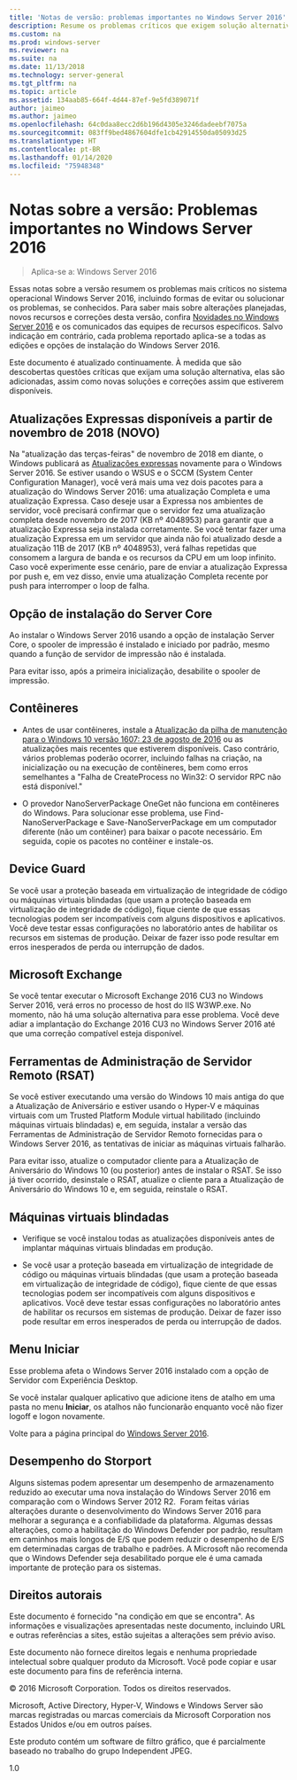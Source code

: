 ```yaml
---
title: 'Notas de versão: problemas importantes no Windows Server 2016'
description: Resume os problemas críticos que exigem solução alternativa para evitar falhas, congelamento, falha de instalação e perda de dados.
ms.custom: na
ms.prod: windows-server
ms.reviewer: na
ms.suite: na
ms.date: 11/13/2018
ms.technology: server-general
ms.tgt_pltfrm: na
ms.topic: article
ms.assetid: 134aab85-664f-4d44-87ef-9e5fd389071f
author: jaimeo
ms.author: jaimeo
ms.openlocfilehash: 64c0daa8ecc2d6b196d4305e3246dadeebf7075a
ms.sourcegitcommit: 083ff9bed4867604dfe1cb42914550da05093d25
ms.translationtype: HT
ms.contentlocale: pt-BR
ms.lasthandoff: 01/14/2020
ms.locfileid: "75948348"
---
```

# <a name="release-notes-important-issues-in-windows-server-2016"></a>Notas sobre a versão: Problemas importantes no Windows Server 2016

>Aplica-se a: Windows Server 2016

Essas notas sobre a versão resumem os problemas mais críticos no sistema operacional Windows Server 2016, incluindo formas de evitar ou solucionar os problemas, se conhecidos. Para saber mais sobre alterações planejadas, novos recursos e correções desta versão, confira [Novidades no Windows Server 2016](whats-new-in-windows-server-2016.md) e os comunicados das equipes de recursos específicos. Salvo indicação em contrário, cada problema reportado aplica-se a todas as edições e opções de instalação do Windows Server 2016.

Este documento é atualizado continuamente. À medida que são descobertas questões críticas que exijam uma solução alternativa, elas são adicionadas, assim como novas soluções e correções assim que estiverem disponíveis.

## <a name="express-updates-available-starting-in-november-2018-new"></a>Atualizações Expressas disponíveis a partir de novembro de 2018 (NOVO)

Na "atualização das terças-feiras" de novembro de 2018 em diante, o Windows publicará as [Atualizações expressas](express-updates.md) novamente para o Windows Server 2016. Se estiver usando o WSUS e o SCCM (System Center Configuration Manager), você verá mais uma vez dois pacotes para a atualização do Windows Server 2016: uma atualização Completa e uma atualização Expressa. Caso deseje usar a Expressa nos ambientes de servidor, você precisará confirmar que o servidor fez uma atualização completa desde novembro de 2017 (KB nº 4048953) para garantir que a atualização Expressa seja instalada corretamente. Se você tentar fazer uma atualização Expressa em um servidor que ainda não foi atualizado desde a atualização 11B de 2017 (KB nº 4048953), verá falhas repetidas que consomem a largura de banda e os recursos da CPU em um loop infinito. Caso você experimente esse cenário, pare de enviar a atualização Expressa por push e, em vez disso, envie uma atualização Completa recente por push para interromper o loop de falha.

## <a name="server-core-installation-option"></a>Opção de instalação do Server Core

[comment]: # (ID: 370; Remetente: amason; estado: aprovado)

Ao instalar o Windows Server 2016 usando a opção de instalação Server Core, o spooler de impressão é instalado e iniciado por padrão, mesmo quando a função de servidor de impressão não é instalada.

Para evitar isso, após a primeira inicialização, desabilite o spooler de impressão.

## <a name="containers"></a>Contêineres

[comment]: # (ID: 371; Remetente: taylorb; estado: aprovado)
- Antes de usar contêineres, instale a [Atualização da pilha de manutenção para o Windows 10 versão 1607: 23 de agosto de 2016](https://support.microsoft.com/kb/3176936) ou as atualizações mais recentes que estiverem disponíveis. Caso contrário, vários problemas poderão ocorrer, incluindo falhas na criação, na inicialização ou na execução de contêineres, bem como erros semelhantes a "Falha de CreateProcess no Win32: O servidor RPC não está disponível."

[comment]: # (ID: 373; Remetente: plang; estado: aprovado)
- O provedor NanoServerPackage OneGet não funciona em contêineres do Windows. Para solucionar esse problema, use Find-NanoServerPackage e Save-NanoServerPackage em um computador diferente (não um contêiner) para baixar o pacote necessário. Em seguida, copie os pacotes no contêiner e instale-os.

## <a name="device-guard"></a>Device Guard

[comment]: # (ID: 369; Remetente: nirb; estado: aprovado)
Se você usar a proteção baseada em virtualização de integridade de código ou máquinas virtuais blindadas (que usam a proteção baseada em virtualização de integridade de código), fique ciente de que essas tecnologias podem ser incompatíveis com alguns dispositivos e aplicativos. Você deve testar essas configurações no laboratório antes de habilitar os recursos em sistemas de produção. Deixar de fazer isso pode resultar em erros inesperados de perda ou interrupção de dados.

## <a name="microsoft-exchange"></a>Microsoft Exchange

[comment]: # (ID: 375; Remetente: wgries; estado: aprovado)
Se você tentar executar o Microsoft Exchange 2016 CU3 no Windows Server 2016, verá erros no processo de host do IIS W3WP.exe. No momento, não há uma solução alternativa para esse problema. Você deve adiar a implantação do Exchange 2016 CU3 no Windows Server 2016 até que uma correção compatível esteja disponível.

## <a name="remote-server-administration-tools-rsat"></a>Ferramentas de Administração de Servidor Remoto (RSAT)

[comment]: # (ID: 374; Remetente: ryanpu; estado: aprovado)
Se você estiver executando uma versão do Windows 10 mais antiga do que a Atualização de Aniversário e estiver usando o Hyper-V e máquinas virtuais com um Trusted Platform Module virtual habilitado (incluindo máquinas virtuais blindadas) e, em seguida, instalar a versão das Ferramentas de Administração de Servidor Remoto fornecidas para o Windows Server 2016, as tentativas de iniciar as máquinas virtuais falharão.

Para evitar isso, atualize o computador cliente para a Atualização de Aniversário do Windows 10 (ou posterior) antes de instalar o RSAT. Se isso já tiver ocorrido, desinstale o RSAT, atualize o cliente para a Atualização de Aniversário do Windows 10 e, em seguida, reinstale o RSAT.

## <a name="shielded-virtual-machines"></a>Máquinas virtuais blindadas

[comment]: # (ID: 369; Remetente: nirb; estado: aprovado)  
- Verifique se você instalou todas as atualizações disponíveis antes de implantar máquinas virtuais blindadas em produção.

- Se você usar a proteção baseada em virtualização de integridade de código ou máquinas virtuais blindadas (que usam a proteção baseada em virtualização de integridade de código), fique ciente de que essas tecnologias podem ser incompatíveis com alguns dispositivos e aplicativos. Você deve testar essas configurações no laboratório antes de habilitar os recursos em sistemas de produção. Deixar de fazer isso pode resultar em erros inesperados de perda ou interrupção de dados.

## <a name="start-menu"></a>Menu Iniciar

[comment]: # (ID: 372; Remetente: samli; estado: aprovado)
Esse problema afeta o Windows Server 2016 instalado com a opção de Servidor com Experiência Desktop.

Se você instalar qualquer aplicativo que adicione itens de atalho em uma pasta no menu **Iniciar**, os atalhos não funcionarão enquanto você não fizer logoff e logon novamente.

Volte para a página principal do [Windows Server 2016](Windows-Server-2016.md).

## <a name="storport-performance"></a>Desempenho do Storport

Alguns sistemas podem apresentar um desempenho de armazenamento reduzido ao executar uma nova instalação do Windows Server 2016 em comparação com o Windows Server 2012 R2.  Foram feitas várias alterações durante o desenvolvimento do Windows Server 2016 para melhorar a segurança e a confiabilidade da plataforma. Algumas dessas alterações, como a habilitação do Windows Defender por padrão, resultam em caminhos mais longos de E/S que podem reduzir o desempenho de E/S em determinadas cargas de trabalho e padrões. A Microsoft não recomenda que o Windows Defender seja desabilitado porque ele é uma camada importante de proteção para os sistemas.  

## <a name="copyright"></a>Direitos autorais

Este documento é fornecido "na condição em que se encontra". As informações e visualizações apresentadas neste documento, incluindo URL e outras referências a sites, estão sujeitas a alterações sem prévio aviso.  

Este documento não fornece direitos legais e nenhuma propriedade intelectual sobre qualquer produto da Microsoft. Você pode copiar e usar este documento para fins de referência interna.  

&copy; 2016 Microsoft Corporation. Todos os direitos reservados.  

Microsoft, Active Directory, Hyper-V, Windows e Windows Server são marcas registradas ou marcas comerciais da Microsoft Corporation nos Estados Unidos e/ou em outros países.  

Este produto contém um software de filtro gráfico, que é parcialmente baseado no trabalho do grupo Independent JPEG.  

1.0
